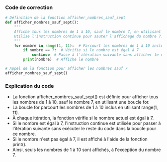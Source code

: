 ### Code de correction

```python
# Définition de la fonction afficher_nombres_sauf_sept
def afficher_nombres_sauf_sept():
    """
    Affiche tous les nombres de 1 à 10, sauf le nombre 7, en utilisant une boucle for.
    Utilise l'instruction continue pour sauter l'affichage du nombre 7.
    """
    for nombre in range(1, 11):  # Parcourt les nombres de 1 à 10 inclus
        if nombre == 7:  # Vérifie si le nombre est égal à 7
            continue  # Passe à l'itération suivante sans afficher le nombre 7
        print(nombre)  # Affiche le nombre

# Appel de la fonction pour afficher les nombres sauf 7
afficher_nombres_sauf_sept()
```

### Explication du code

- La fonction afficher_nombres_sauf_sept() est définie pour afficher tous les nombres de 1 à 10, sauf le nombre 7, en utilisant une boucle for.
- La boucle for parcourt les nombres de 1 à 10 inclus en utilisant range(1, 11).
- À chaque itération, la fonction vérifie si le nombre actuel est égal à 7.
- Si le nombre est égal à 7, l'instruction continue est utilisée pour passer à l'itération suivante sans exécuter le reste du code dans la boucle pour ce nombre.
- Si le nombre n'est pas égal à 7, il est affiché à l'aide de la fonction print().
- Ainsi, seuls les nombres de 1 à 10 sont affichés, à l'exception du nombre 7.